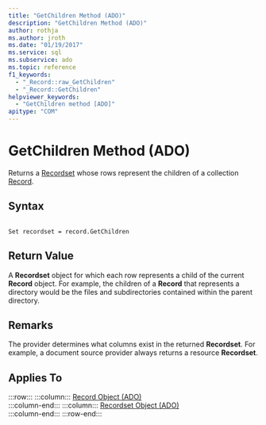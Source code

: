 ```yaml
---
title: "GetChildren Method (ADO)"
description: "GetChildren Method (ADO)"
author: rothja
ms.author: jroth
ms.date: "01/19/2017"
ms.service: sql
ms.subservice: ado
ms.topic: reference
f1_keywords:
  - "_Record::raw_GetChildren"
  - "_Record::GetChildren"
helpviewer_keywords:
  - "GetChildren method [ADO]"
apitype: "COM"
---
```

# GetChildren Method (ADO)
Returns a [Recordset](./recordset-object-ado.md) whose rows represent the children of a collection [Record](./record-object-ado.md).  
  
## Syntax  
  
```  
  
Set recordset = record.GetChildren  
```  
  
## Return Value  
 A **Recordset** object for which each row represents a child of the current **Record** object. For example, the children of a **Record** that represents a directory would be the files and subdirectories contained within the parent directory.  
  
## Remarks  
 The provider determines what columns exist in the returned **Recordset**. For example, a document source provider always returns a resource **Recordset**.  
  
## Applies To  

:::row:::
    :::column:::
        [Record Object (ADO)](./record-object-ado.md)  
    :::column-end:::
    :::column:::
        [Recordset Object (ADO)](./recordset-object-ado.md)  
    :::column-end:::
:::row-end:::